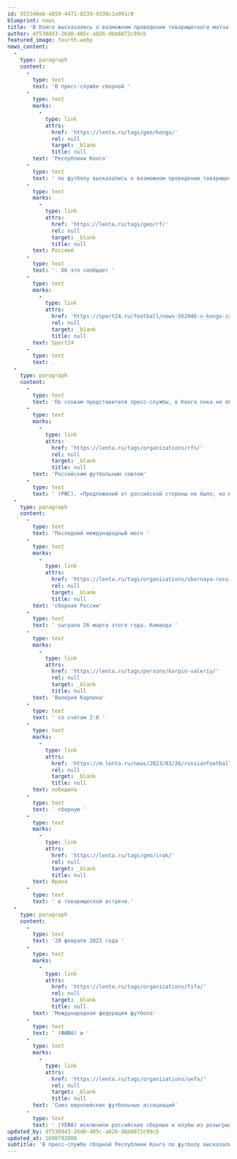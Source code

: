 ```yaml
---
id: 555346eb-4859-4471-8239-9338c1a991c0
blueprint: news
title: 'В Конго высказались о возможном проведении товарищеского матча с Россией'
author: df530d43-26d0-405c-a826-dbb6072c99cb
featured_image: fourth.webp
news_content:
  -
    type: paragraph
    content:
      -
        type: text
        text: 'В пресс-службе сборной '
      -
        type: text
        marks:
          -
            type: link
            attrs:
              href: 'https://lenta.ru/tags/geo/kongo/'
              rel: null
              target: _blank
              title: null
        text: 'Республики Конго'
      -
        type: text
        text: ' по футболу высказались о возможном проведении товарищеского матча с '
      -
        type: text
        marks:
          -
            type: link
            attrs:
              href: 'https://lenta.ru/tags/geo/rf/'
              rel: null
              target: _blank
              title: null
        text: Россией
      -
        type: text
        text: '. Об это сообщает '
      -
        type: text
        marks:
          -
            type: link
            attrs:
              href: 'https://sport24.ru/football/news-562946-v-kongo-zayavili-o-gotovnosti-rassmotret-predlozheniye-rossii-sygrat-tovarishcheskiy-match'
              rel: null
              target: _blank
              title: null
        text: Sport24
      -
        type: text
        text: .
  -
    type: paragraph
    content:
      -
        type: text
        text: 'По словам представителя пресс-службы, в Конго пока не общались с '
      -
        type: text
        marks:
          -
            type: link
            attrs:
              href: 'https://lenta.ru/tags/organizations/rfs/'
              rel: null
              target: _blank
              title: null
        text: 'Российским футбольным союзом'
      -
        type: text
        text: ' (РФС). «Предложений от российской стороны не было, но мы готовы их рассмотреть, если в них будет конкретика по условиям, времени и месту проведения матча», — отметили в пресс-службе.'
  -
    type: paragraph
    content:
      -
        type: text
        text: 'Последний международный матч '
      -
        type: text
        marks:
          -
            type: link
            attrs:
              href: 'https://lenta.ru/tags/organizations/sbornaya-rossii/'
              rel: null
              target: _blank
              title: null
        text: 'сборная России'
      -
        type: text
        text: ' сыграла 26 марта этого года. Команда '
      -
        type: text
        marks:
          -
            type: link
            attrs:
              href: 'https://lenta.ru/tags/persons/karpin-valeriy/'
              rel: null
              target: _blank
              title: null
        text: 'Валерия Карпина'
      -
        type: text
        text: ' со счетом 2:0 '
      -
        type: text
        marks:
          -
            type: link
            attrs:
              href: 'https://m.lenta.ru/news/2023/03/26/russianfootball/'
              rel: null
              target: _blank
              title: null
        text: победила
      -
        type: text
        text: ' сборную '
      -
        type: text
        marks:
          -
            type: link
            attrs:
              href: 'https://lenta.ru/tags/geo/irak/'
              rel: null
              target: _blank
              title: null
        text: Ирака
      -
        type: text
        text: ' в товарищеской встрече.'
  -
    type: paragraph
    content:
      -
        type: text
        text: '28 февраля 2022 года '
      -
        type: text
        marks:
          -
            type: link
            attrs:
              href: 'https://lenta.ru/tags/organizations/fifa/'
              rel: null
              target: _blank
              title: null
        text: 'Международная федерация футбола'
      -
        type: text
        text: ' (ФИФА) и '
      -
        type: text
        marks:
          -
            type: link
            attrs:
              href: 'https://lenta.ru/tags/organizations/uefa/'
              rel: null
              target: _blank
              title: null
        text: 'Союз европейских футбольных ассоциаций'
      -
        type: text
        text: ' (УЕФА) исключили российские сборные и клубы из розыгрышей международных турниров. Команды не выступают в еврокубках, а сборная России потеряла возможность бороться за выход в финальную часть чемпионата мира-2022.'
updated_by: df530d43-26d0-405c-a826-dbb6072c99cb
updated_at: 1690792008
subtitle: 'В пресс-службе сборной Республики Конго по футболу высказались о возможном проведении товарищеского матча с Россией. Об это сообщает Sport24.'
---
```

